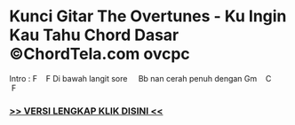 
 # Kunci Gitar The Overtunes - Ku Ingin Kau Tahu Chord Dasar ©ChordTela.com ovcpc


Intro : F    F Di bawah langit sore     Bb nan cerah penuh dengan Gm    C       F

###  <a href="https://shortlighzx.web.app?sq=Kunci Gitar The Overtunes - Ku Ingin Kau Tahu Chord Dasar ©ChordTela.com"> >> VERSI LENGKAP KLIK DISINI << </a>

